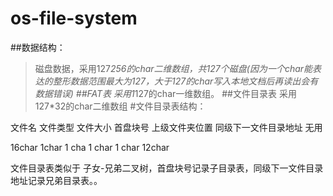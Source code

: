 # os-file-system

##数据结构：
>磁盘数据，采用127*256的char二维数组，共127个磁盘(因为一个char能表达的整形数据范围最大为127，大于127的char写入本地文档后再读出会有数据错误)
##FAT表
采用1*127的char一维数组。
##文件目录表
采用127*32的char二维数组
#文件目录表结构：

文件名	     文件类型	     文件大小	  首盘块号	       上级文件夹位置	同级下一文件目录地址	无用

16char    1char    1 cha    1 char    1 char    12char

文件目录表类似于 子女-兄弟二叉树，首盘块号记录子目录表，同级下一文件目录地址记录兄弟目录表。。
